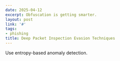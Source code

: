 ```yaml
---
date: 2025-04-12
excerpt: Obfuscation is getting smarter.
layout: post
link: '#'
tags:
- phishing
title: Deep Packet Inspection Evasion Techniques
---
```

Use entropy-based anomaly detection.
